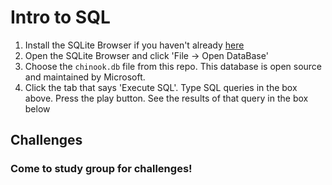 # Intro to SQL

1.  Install the SQLite Browser if you haven't already [here](http://sqlitebrowser.org/)
2.  Open the SQLite Browser and click 'File -> Open DataBase'
3.  Choose the `chinook.db` file from this repo. This database is open source and maintained by Microsoft.
4.  Click the tab that says 'Execute SQL'. Type SQL queries in the box above. Press the play button. See the results of that query in the box below

## Challenges

### Come to study group for challenges!